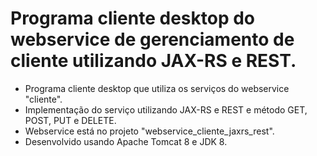 # Programa cliente desktop do webservice de gerenciamento de cliente utilizando JAX-RS e REST.

- Programa cliente desktop que utiliza os serviços do webservice "cliente".
- Implementação do serviço utilizando JAX-RS e REST e método GET, POST, PUT e DELETE.
- Webservice está no projeto "webservice_cliente_jaxrs_rest".
- Desenvolvido usando Apache Tomcat 8 e JDK 8.